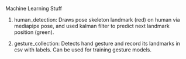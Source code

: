 Machine Learning Stuff

1. human_detection: Draws pose skeleton landmark (red) on human via mediapipe pose, and used kalman filter to predict next landmark position (green).
  
2. gesture_collection: Detects hand gesture and record its landmarks in csv with labels. Can be used for training gesture models.

